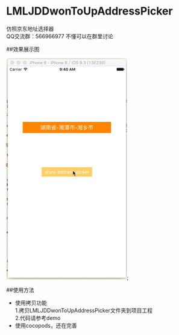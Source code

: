 # LMLJDDwonToUpAddressPicker
仿照京东地址选择器
<br>QQ交流群：566966977   不懂可以在群里讨论

##效果展示图

![img](https://github.com/liaodalin19903/LMLJDDwonToUpAddressPicker/blob/master/LMLJDDownToUpAddressPicker3.gif);

##使用方法

<ul>
<li>使用拷贝功能<br>
1.拷贝LMLJDDwonToUpAddressPicker文件夹到项目工程<br>
2.代码请参考demo

</li>
<li>使用cocopods，还在完善
